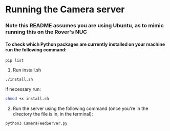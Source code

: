 # Running the Camera server

### Note this README assumes you are using Ubuntu, as to mimic running this on the Rover's NUC

#### To check which Python packages are currently installed on your machine run the following command:

```
pip list
```

1. Run install.sh

```bash
./install.sh
```
if necessary run:
```bash
chmod +x install.sh
```

2. Run the server using the following command (once you're in the directory the file is in, in the terminal):

```
python3 CameraFeedServer.py
```
